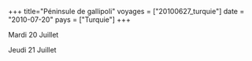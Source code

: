 +++
title="Péninsule de gallipoli"
voyages = ["20100627_turquie"]
date = "2010-07-20"
pays = ["Turquie"]
+++


Mardi 20 Juillet

Jeudi 21 Juillet